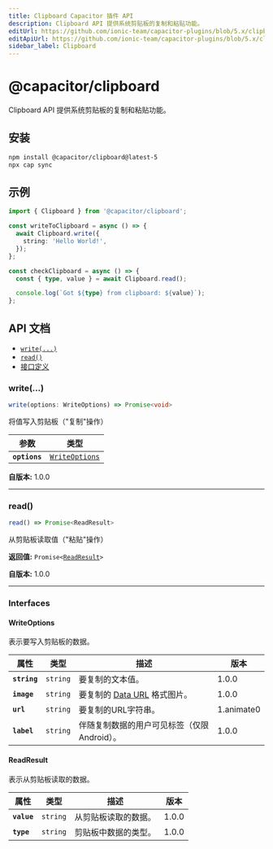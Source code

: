 ```yaml
---
title: Clipboard Capacitor 插件 API
description: Clipboard API 提供系统剪贴板的复制和粘贴功能。
editUrl: https://github.com/ionic-team/capacitor-plugins/blob/5.x/clipboard/README.md
editApiUrl: https://github.com/ionic-team/capacitor-plugins/blob/5.x/clipboard/src/definitions.ts
sidebar_label: Clipboard
---
```


# @capacitor/clipboard

Clipboard API 提供系统剪贴板的复制和粘贴功能。

## 安装

```bash
npm install @capacitor/clipboard@latest-5
npx cap sync
```

## 示例

```typescript
import { Clipboard } from '@capacitor/clipboard';

const writeToClipboard = async () => {
  await Clipboard.write({
    string: 'Hello World!',
  });
};

const checkClipboard = async () => {
  const { type, value } = await Clipboard.read();

  console.log(`Got ${type} from clipboard: ${value}`);
};
```

## API 文档

<docgen-index>

- [`write(...)`](#write)
- [`read()`](#read)
- [接口定义](#interfaces)

</docgen-index>

<docgen-api>
<!--Update the source file JSDoc comments and rerun docgen to update the docs below-->

### write(...)

```typescript
write(options: WriteOptions) => Promise<void>
```

将值写入剪贴板（"复制"操作）

| 参数          | 类型                                                  |
| ------------- | ----------------------------------------------------- |
| **`options`** | <code><a href="#writeoptions">WriteOptions</a></code> |

**自版本:** 1.0.0

---

### read()

```typescript
read() => Promise<ReadResult>
```

从剪贴板读取值（"粘贴"操作）

**返回值:** <code>Promise&lt;<a href="#readresult">ReadResult</a>&gt;</code>

**自版本:** 1.0.0

---

### Interfaces

#### WriteOptions

表示要写入剪贴板的数据。

| 属性         | 类型                | 描述                                                                                                       | 版本       |
| ------------ | ------------------- | ---------------------------------------------------------------------------------------------------------- | ---------- |
| **`string`** | <code>string</code> | 要复制的文本值。                                                                                           | 1.0.0      |
| **`image`**  | <code>string</code> | 要复制的 [Data URL](https://developer.mozilla.org/en-US/docs/Web/HTTP/Basics_of_HTTP/Data_URIs) 格式图片。 | 1.0.0      |
| **`url`**    | <code>string</code> | 要复制的URL字符串。                                                                                        | 1.animate0 |
| **`label`**  | <code>string</code> | 伴随复制数据的用户可见标签（仅限Android）。                                                                | 1.0.0      |

#### ReadResult

表示从剪贴板读取的数据。

| 属性        | 类型                | 描述                 | 版本  |
| ----------- | ------------------- | -------------------- | ----- |
| **`value`** | <code>string</code> | 从剪贴板读取的数据。 | 1.0.0 |
| **`type`**  | <code>string</code> | 剪贴板中数据的类型。 | 1.0.0 |

</docgen-api>
